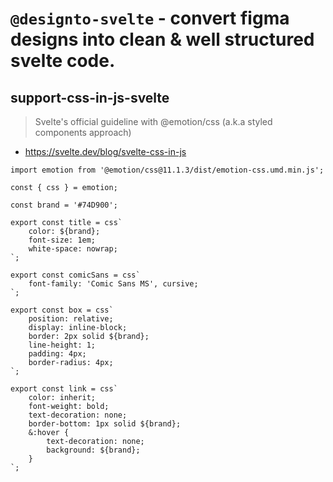 # `@designto-svelte` - convert figma designs into clean & well structured svelte code.

## support-css-in-js-svelte

> Svelte's official guideline with @emotion/css (a.k.a styled components approach)

- https://svelte.dev/blog/svelte-css-in-js

```svelte
import emotion from '@emotion/css@11.1.3/dist/emotion-css.umd.min.js';

const { css } = emotion;

const brand = '#74D900';

export const title = css`
	color: ${brand};
	font-size: 1em;
	white-space: nowrap;
`;

export const comicSans = css`
	font-family: 'Comic Sans MS', cursive;
`;

export const box = css`
	position: relative;
	display: inline-block;
	border: 2px solid ${brand};
	line-height: 1;
	padding: 4px;
	border-radius: 4px;
`;

export const link = css`
	color: inherit;
	font-weight: bold;
	text-decoration: none;
	border-bottom: 1px solid ${brand};
	&:hover {
		text-decoration: none;
		background: ${brand};
	}
`;

```
